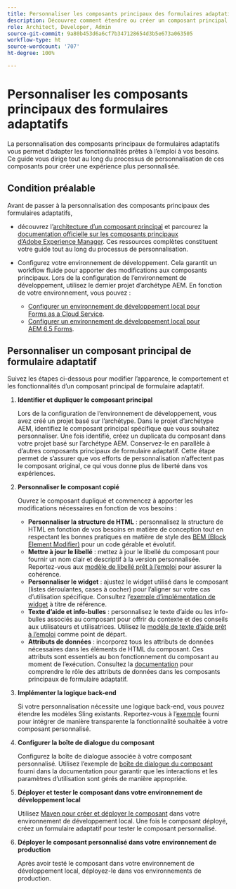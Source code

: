 ```yaml
---
title: Personnaliser les composants principaux des formulaires adaptatifs
description: Découvrez comment étendre ou créer un composant principal de formulaire adaptatif pour mettre en œuvre des fonctionnalités adaptées à votre organisation.
role: Architect, Developer, Admin
source-git-commit: 9a80b453d6a6cf7b347128654d3b5e673a063505
workflow-type: ht
source-wordcount: '707'
ht-degree: 100%

---
```



# Personnaliser les composants principaux des formulaires adaptatifs

La personnalisation des composants principaux de formulaires adaptatifs vous permet d’adapter les fonctionnalités prêtes à l’emploi à vos besoins. Ce guide vous dirige tout au long du processus de personnalisation de ces composants pour créer une expérience plus personnalisée.

## Condition préalable

Avant de passer à la personnalisation des composants principaux des formulaires adaptatifs,

* découvrez l’[architecture d’un composant principal](customizing.md#customizing-the-markup-customizing-the-markup) et parcourez la [documentation officielle sur les composants principaux d’Adobe Experience Manager](customizing.md). Ces ressources complètes constituent votre guide tout au long du processus de personnalisation.
* Configurez votre environnement de développement. Cela garantit un workflow fluide pour apporter des modifications aux composants principaux. Lors de la configuration de l’environnement de développement, utilisez le dernier projet d’archétype AEM. En fonction de votre environnement, vous pouvez :

   * [Configurer un environnement de développement local pour Forms as a Cloud Service](https://experienceleague.adobe.com/docs/experience-manager-cloud-service/content/forms/setup-configure-migrate/setup-local-development-environment.html?lang=fr).
   * [Configurer un environnement de développement local pour AEM 6.5 Forms](https://experienceleague.adobe.com/docs/experience-manager-learn/foundation/development/set-up-a-local-aem-development-environment.html?lang=fr).

## Personnaliser un composant principal de formulaire adaptatif

Suivez les étapes ci-dessous pour modifier l’apparence, le comportement et les fonctionnalités d’un composant principal de formulaire adaptatif.

1. **Identifier et dupliquer le composant principal**

   Lors de la configuration de l’environnement de développement, vous avez créé un projet basé sur l’archétype. Dans le projet d’archétype AEM, identifiez le composant principal spécifique que vous souhaitez personnaliser. Une fois identifié, créez un duplicata du composant dans votre projet basé sur l’archétype AEM. Conservez-le en parallèle à d’autres composants principaux de formulaire adaptatif. Cette étape permet de s’assurer que vos efforts de personnalisation n’affectent pas le composant original, ce qui vous donne plus de liberté dans vos expériences.

1. **Personnaliser le composant copié**

   Ouvrez le composant dupliqué et commencez à apporter les modifications nécessaires en fonction de vos besoins :

   * **Personnaliser la structure de HTML** : personnalisez la structure de HTML en fonction de vos besoins en matière de conception tout en respectant les bonnes pratiques en matière de style des [BEM (Block Element Modifier)](https://github.com/adobe/aem-core-wcm-components/wiki/css-coding-conventions) pour un code gérable et évolutif.
   * **Mettre à jour le libellé** : mettez à jour le libellé du composant pour fournir un nom clair et descriptif à la version personnalisée. Reportez-vous aux [modèle de libellé prêt à l’emploi](https://github.com/adobe/aem-core-forms-components/blob/master/ui.af.apps/src/main/content/jcr_root/apps/core/fd/components/af-commons/v1/fieldTemplates/label.html) pour assurer la cohérence.
   * **Personnaliser le widget** : ajustez le widget utilisé dans le composant (listes déroulantes, cases à cocher) pour l’aligner sur votre cas d’utilisation spécifique. Consultez l’[exemple d’implémentation de widget](https://github.com/adobe/aem-core-forms-components/blob/master/ui.af.apps/src/main/content/jcr_root/apps/core/fd/components/form/textinput/v1/textinput/textinput.html) à titre de référence.
   * **Texte d’aide et info-bulles** : personnalisez le texte d’aide ou les info-bulles associés au composant pour offrir du contexte et des conseils aux utilisateurs et utilisatrices. Utilisez le [modèle de texte d’aide prêt à l’emploi](https://github.com/adobe/aem-core-forms-components/blob/master/ui.af.apps/src/main/content/jcr_root/apps/core/fd/components/af-commons/v1/fieldTemplates/questionMark.html) comme point de départ.
   * **Attributs de données** : incorporez tous les attributs de données nécessaires dans les éléments de HTML du composant. Ces attributs sont essentiels au bon fonctionnement du composant au moment de l’exécution. Consultez la [documentation](https://github.com/adobe/aem-core-forms-components/tree/master/ui.af.apps/src/main/content/jcr_root/apps/core/fd/components/form/textinput/v1/textinput) pour comprendre le rôle des attributs de données dans les composants principaux de formulaire adaptatif.

1. **Implémenter la logique back-end**

   Si votre personnalisation nécessite une logique back-end, vous pouvez étendre les modèles Sling existants. Reportez-vous à l’[exemple](https://github.com/adobe/aem-core-forms-components/blob/master/bundles/af-core/src/main/java/com/adobe/cq/forms/core/components/internal/models/v1/form/TextInputImpl.java) fourni pour intégrer de manière transparente la fonctionnalité souhaitée à votre composant personnalisé.

1. **Configurer la boîte de dialogue du composant**

   Configurez la boîte de dialogue associée à votre composant personnalisé. Utilisez l’exemple de [boîte de dialogue du composant](https://github.com/adobe/aem-core-forms-components/blob/master/ui.af.apps/src/main/content/jcr_root/apps/core/fd/components/form/textinput/v1/textinput/_cq_dialog/.content.xml) fourni dans la documentation pour garantir que les interactions et les paramètres d’utilisation sont gérés de manière appropriée.

1. **Déployer et tester le composant dans votre environnement de développement local**

   Utilisez [Maven pour créer et déployer le composant](https://experienceleague.adobe.com/docs/experience-manager-core-components/using/developing/archetype/using.html?lang=fr#building-and-installing) dans votre environnement de développement local. Une fois le composant déployé, créez un formulaire adaptatif pour tester le composant personnalisé.

1. **Déployer le composant personnalisé dans votre environnement de production**

   Après avoir testé le composant dans votre environnement de développement local, déployez-le dans vos environnements de production.

